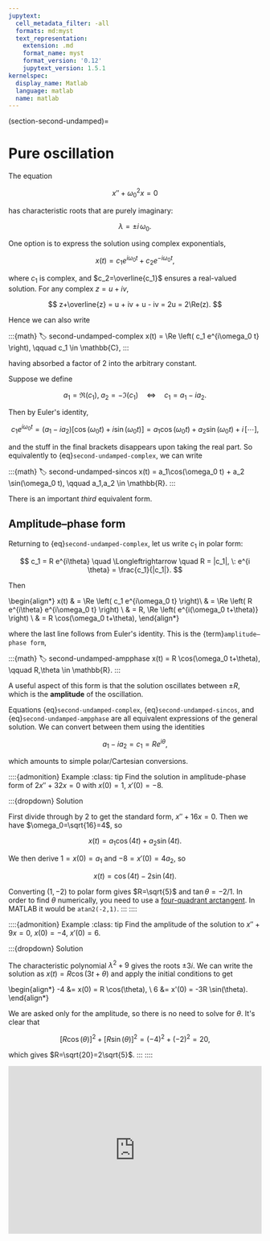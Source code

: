 ```yaml
---
jupytext:
  cell_metadata_filter: -all
  formats: md:myst
  text_representation:
    extension: .md
    format_name: myst
    format_version: '0.12'
    jupytext_version: 1.5.1
kernelspec:
  display_name: Matlab
  language: matlab
  name: matlab
---
```

(section-second-undamped)=
# Pure oscillation

The equation 

$$
x'' +  \omega_0^2 x = 0 
$$

has characteristic roots that are purely imaginary: 

$$
\lambda = \pm i\, \omega_0. 
$$

One option is to express the solution using complex exponentials,

$$
x(t) = c_1 e^{i\omega_0 t} + c_2 e^{-i\omega_0 t},
$$

where $c_1$ is complex, and $c_2=\overline{c_1}$ ensures a real-valued solution. For any complex $z=u+iv$, 

$$
z+\overline{z} = u + iv + u - iv = 2u = 2\Re(z).
$$

Hence we can also write 

:::{math}
:label: second-undamped-complex
x(t) = \Re \left( c_1 e^{i\omega_0 t} \right), \qquad c_1 \in \mathbb{C},
:::

having absorbed a factor of 2 into the arbitrary constant. 

Suppose we define

$$
a_1 = \Re(c_1), \; a_2=-\Im(c_1) \quad \Longleftrightarrow \quad c_1 = a_1 - i a_2.
$$

Then by Euler's identity,

$$
c_1 e^{i\omega_0 t} = (a_1 - i a_2)[ \cos(\omega_0 t) + i \sin(\omega_0 t) ] = a_1 \cos(\omega_0 t) + a_2 \sin(\omega_0 t) + i\,[\cdots],
$$

and the stuff in the final brackets disappears upon taking the real part. So equivalently to {eq}`second-undamped-complex`, we can write

:::{math} 
:label: second-undamped-sincos
x(t) = a_1\cos(\omega_0 t) + a_2 \sin(\omega_0 t), \qquad a_1,a_2 \in \mathbb{R}.
:::

There is an important *third* equivalent form.

## Amplitude–phase form

Returning to {eq}`second-undamped-complex`, let us write $c_1$ in polar form:

$$
c_1 = R e^{i\theta} \quad \Longleftrightarrow \quad  R = |c_1|, \: e^{i \theta} = \frac{c_1}{|c_1|}.
$$

Then

\begin{align*}
x(t) & = \Re \left( c_1 e^{i\omega_0 t} \right)\\
& = \Re \left( R e^{i\theta} e^{i\omega_0 t} \right) \\
& = R\, \Re \left( e^{i(\omega_0 t+\theta)} \right) \\
& = R \cos(\omega_0 t+\theta),
\end{align*}

where the last line follows from Euler's identity. This is the {term}`amplitude–phase form`,

:::{math}
:label: second-undamped-ampphase
x(t) = R \cos(\omega_0 t+\theta), \qquad R,\theta \in \mathbb{R}.
:::

A useful aspect of this form is that the solution oscillates between $\pm R$, which is the **amplitude** of the oscillation. 

Equations {eq}`second-undamped-complex`, {eq}`second-undamped-sincos`, and {eq}`second-undamped-ampphase` are all equivalent expressions of the general solution. We can convert between them using the identities

$$
a_1 - i a_2 = c_1 = R e^{i\theta},
$$

which amounts to simple polar/Cartesian conversions.

::::{admonition} Example
:class: tip
Find the solution in amplitude-phase form of $2x''+32x=0$ with $x(0)=1$, $x'(0)=-8$.

:::{dropdown} Solution

First divide through by 2 to get the standard form, $x''+16x=0$. Then we have $\omega_0=\sqrt{16}=4$, so

$$
x(t) = a_1 \cos(4 t) + a_2 \sin(4 t).
$$

We then derive $1=x(0)=a_1$ and $-8=x'(0)=4a_2$, so

$$
x(t) = \cos(4 t) -2 \sin(4 t).
$$

Converting $(1,-2)$ to polar form gives $R=\sqrt{5}$ and $\tan \theta = -2/1$. In order to find $\theta$ numerically, you need to use a [four-quadrant arctangent](https://www.mathworks.com/help/matlab/ref/atan2.html#buct8h0-4). In MATLAB it would be `atan2(-2,1)`. 
:::
::::

::::{admonition} Example
:class: tip
Find the amplitude of the solution to $x''+9x=0$, $x(0)=-4$, $x'(0)=6$.

:::{dropdown} Solution

The characteristic polynomial $\lambda^2+9$ gives the roots $\pm 3i$. We can write the solution as $x(t) = R \cos(3 t + \theta)$ and apply the initial conditions to get

\begin{align*}
-4 &= x(0) = R \cos(\theta), \\
6 &= x'(0) = -3R \sin(\theta).
\end{align*}

We are asked only for the amplitude, so there is no need to solve for $\theta$. It's clear that

$$
[R \cos(\theta)]^2 + [R \sin(\theta)]^2 = (-4)^2 + (-2)^2 = 20,
$$

which gives $R=\sqrt{20}=2\sqrt{5}$. 
:::
::::

<div style="max-width:608px"><div style="position:relative;padding-bottom:66.118421052632%"><iframe id="kaltura_player" src="https://cdnapisec.kaltura.com/p/2358381/sp/235838100/embedIframeJs/uiconf_id/43030021/partner_id/2358381?iframeembed=true&playerId=kaltura_player&entry_id=1_g8zlkm7c&flashvars[streamerType]=auto&amp;flashvars[localizationCode]=en&amp;flashvars[leadWithHTML5]=true&amp;flashvars[sideBarContainer.plugin]=true&amp;flashvars[sideBarContainer.position]=left&amp;flashvars[sideBarContainer.clickToClose]=true&amp;flashvars[chapters.plugin]=true&amp;flashvars[chapters.layout]=vertical&amp;flashvars[chapters.thumbnailRotator]=false&amp;flashvars[streamSelector.plugin]=true&amp;flashvars[EmbedPlayer.SpinnerTarget]=videoHolder&amp;flashvars[dualScreen.plugin]=true&amp;flashvars[Kaltura.addCrossoriginToIframe]=true&amp;&wid=1_g4i554sk" width="608" height="402" allowfullscreen webkitallowfullscreen mozAllowFullScreen allow="autoplay *; fullscreen *; encrypted-media *" sandbox="allow-forms allow-same-origin allow-scripts allow-top-navigation allow-pointer-lock allow-popups allow-modals allow-orientation-lock allow-popups-to-escape-sandbox allow-presentation allow-top-navigation-by-user-activation" frameborder="0" title="Kaltura Player" style="position:absolute;top:0;left:0;width:100%;height:100%"></iframe></div></div>
